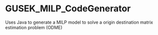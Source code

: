 # GUSEK_MILP_CodeGenerator
 Uses Java to generate a MILP model to solve a origin destination matrix estimation problem (ODME)
